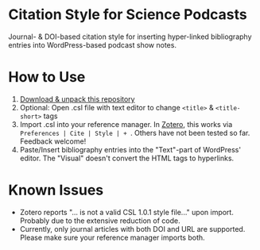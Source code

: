 Citation Style for Science Podcasts
===

Journal- &amp; DOI-based citation style for inserting hyper-linked bibliography entries into WordPress-based podcast show notes.

How to Use
===

1. [Download & unpack this repository](https://github.com/KonScience/Citation-Style/archive/master.zip) 
2. Optional: Open .csl file with text editor to change `<title>` & `<title-short>` tags 
3. Import .csl into your reference manager. In [Zotero](https://www.zotero.org/download/), this works via `Preferences | Cite | Style | + `. Others have not been tested so far. Feedback welcome!
4. Paste/Insert bibliography entries into the "Text"-part of WordPress' editor. The "Visual" doesn't convert the HTML tags to hyperlinks.


Known Issues
===

- Zotero reports "... is not a valid CSL 1.0.1 style file..." upon import. Probably due to the extensive reduction of code.
- Currently, only journal articles with both DOI and URL are supported. Please make sure your reference manager imports both. 
